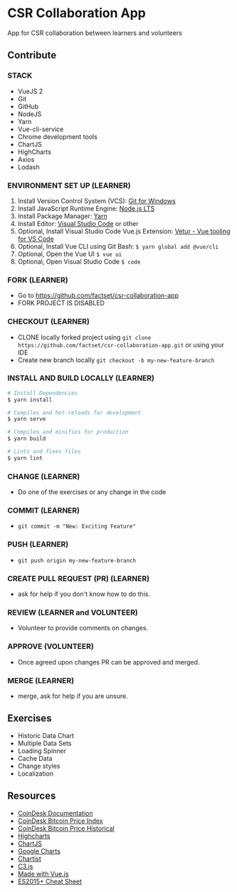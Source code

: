 # CSR Collaboration App

App for CSR collaboration between learners and volunteers

## Contribute

### STACK

- VueJS 2
- Git
- GitHub
- NodeJS
- Yarn
- Vue-cli-service
- Chrome development tools
- ChartJS
- HighCharts
- Axios
- Lodash

### ENVIRONMENT SET UP (LEARNER)

1. Install Version Control System (VCS): [Git for Windows](https://gitforwindows.org/)
2. Install JavaScript Runtime Engine: [Node.js LTS](https://nodejs.org/en/)
3. Install Package Manager: [Yarn](https://yarnpkg.com/lang/en/)
4. Install Editor: [Visual Studio Code](https://code.visualstudio.com/download) or other
5. Optional, Install Visual Studio Code Vue.js Extension: [Vetur - Vue tooling for VS Code](https://marketplace.visualstudio.com/items?itemName=octref.vetur)
6. Optional, Install Vue CLI using Git Bash: `$ yarn global add @vue/cli`
7. Optional, Open the Vue UI `$ vue ui`
8. Optional, Open Visual Studio Code `$ code`

### FORK (LEARNER)

- Go to https://github.com/factset/csr-collaboration-app
- FORK PROJECT IS DISABLED

### CHECKOUT (LEARNER)

- CLONE locally forked project using ```git clone https://github.com/factset/csr-collaboration-app.git``` or using your IDE
- Create new branch locally ```git checkout -b my-new-feature-branch```

### INSTALL AND BUILD LOCALLY (LEARNER)

```bash
# Install Dependencies
$ yarn install

# Compiles and hot-reloads for development
$ yarn serve

# Compiles and minifies for production
$ yarn build

# Lints and fixes files
$ yarn lint
```

### CHANGE (LEARNER)

- Do one of the exercises or any change in the code

### COMMIT (LEARNER)

- ```git commit -m "New: Exciting Feature"```

### PUSH (LEARNER)

- ```git push origin my-new-feature-branch```

### CREATE PULL REQUEST (PR) (LEARNER)

- ask for help if you don't know how to do this.

### REVIEW (LEARNER and VOLUNTEER)

- Volunteer to provide comments on changes.

### APPROVE (VOLUNTEER)

- Once agreed upon changes PR can be approved and merged.

### MERGE (LEARNER)

- merge, ask for help if you are unsure.

## Exercises

- Historic Data Chart
- Multiple Data Sets
- Loading Spinner
- Cache Data
- Change styles
- Localization

## Resources

- [CoinDesk Documentation](https://www.coindesk.com/api/)
- [CoinDesk Bitcoin Price Index](https://api.coindesk.com/v1/bpi/currentprice.json)
- [CoinDesk Bitcoin Price Historical](https://api.coindesk.com/v1/bpi/historical/close.json)
- [Highcharts](https://www.highcharts.com/)
- [ChartJS](https://www.chartjs.org/)
- [Google Charts](https://developers.google.com/chart/)
- [Chartist](https://gionkunz.github.io/chartist-js/)
- [C3.js](https://c3js.org/)
- [Made with Vue.js](https://madewithvuejs.com/charts)
- [ES2015+ Cheat Sheet](https://devhints.io/es6)
